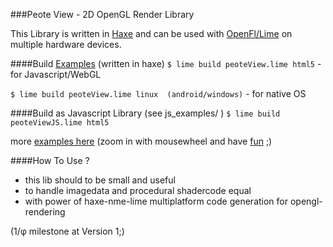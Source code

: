 ###Peote View - 2D OpenGL Render Library

This Library is written in [Haxe](http://haxe.org) and can be used with [OpenFl/Lime](http://www.openfl.org/documentation/setup/install-haxe/)
on multiple hardware devices.


####Build [Examples](http://maitag.github.io/peote-view/examples/example_01.html) (written in haxe)
`$ lime build peoteView.lime html5` - for Javascript/WebGL

`$ lime build peoteView.lime linux  (android/windows)` - for native OS


####Build as Javascript Library (see js_examples/ )
`$ lime build peoteViewJS.lime html5`

more [examples here](http://maitag.de/~semmi/haxelime/viewer_gpuanimtiles/)
(zoom in with mousewheel and have [fun](http://maitag.de/~semmi/haxelime/viewer_gpuanimtiles/halloWeltYT.html) ;)


####How To Use ?

- this lib should to be small and useful
- to handle imagedata and procedural shadercode equal
- with power of haxe-nme-lime multiplatform code generation for opengl-rendering

(1/φ milestone at Version 1;)
